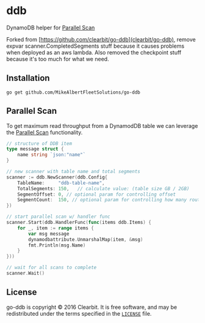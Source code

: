 # ddb

DynamoDB helper for [Parallel Scan](http://docs.aws.amazon.com/amazondynamodb/latest/developerguide/QueryAndScan.html#QueryAndScanParallelScan)

Forked from [https://github.com/clearbit/go-ddb](clearbit/go-ddb), remove expvar scanner.CompletedSegments stuff because it causes problems when deployed as an aws lambda.  Also removed the checkpoint stuff because it's too much for what we need.

## Installation

```
go get github.com/MikeAlbertFleetSolutions/go-ddb
```

## Parallel Scan

To get maximum read throughput from a DynamodDB table we can leverage the [Parallel Scan](http://docs.aws.amazon.com/amazondynamodb/latest/developerguide/QueryAndScan.html#QueryAndScanParallelScan) functionality.

```go
// structure of DDB item
type message struct {
    name string `json:"name"`
}

// new scanner with table name and total segments
scanner := ddb.NewScanner(ddb.Config{
    TableName:     "ddb-table-name",
    TotalSegments: 150,   // calculate value: (table size GB / 2GB)
    SegmentOffset: 0, // optional param for controlling offset
    SegmentCount:  150, // optional param for controlling how many routines get created
})

// start parallel scan w/ handler func
scanner.Start(ddb.HandlerFunc(func(items ddb.Items) {
    for _, item := range items {
        var msg message
        dynamodbattribute.UnmarshalMap(item, &msg)
        fmt.Println(msg.Name)
    }
}))

// wait for all scans to complete
scanner.Wait()
```

## License

go-ddb is copyright © 2016 Clearbit. It is free software, and may
be redistributed under the terms specified in the [`LICENSE`] file.

[`LICENSE`]: /MIT-LICENSE

